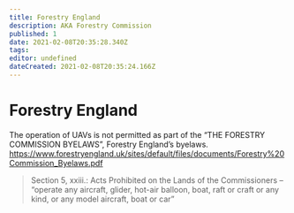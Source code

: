 ```yaml
---
title: Forestry England
description: AKA Forestry Commission
published: 1
date: 2021-02-08T20:35:28.340Z
tags: 
editor: undefined
dateCreated: 2021-02-08T20:35:24.166Z
---
```


# Forestry England


The operation of UAVs is not permitted as part of the “THE FORESTRY COMMISSION BYELAWS”, Forestry England’s byelaws. 
https://www.forestryengland.uk/sites/default/files/documents/Forestry%20Commission_Byelaws.pdf 
> Section 5, xxiii.: Acts Prohibited on the Lands of the Commissioners – “operate any aircraft, glider, hot-air balloon, boat, raft or craft or any kind, or any model aircraft, boat or car” 
 
